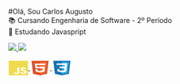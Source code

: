 #Olá, Sou Carlos Augusto <br>
📚 Cursando Engenharia de Software - 2º Período <br>
🌱 Estudando Javaspript

<div>
  <a href="https://github.com/CarlosAugusto21">
  <img height="180em" src="https://github-readme-stats.vercel.app/api?username=CarlosAugusto21&show_icons=true&theme=dracula&include_all_commits=true&count_private=true"/>
  <img height="180em" src="https://github-readme-stats.vercel.app/api/top-langs/?username=CarlosAugusto21&layout=compact&langs_count=7&theme=dracula"/>
</div>
  
 <div style="display: inline_block"><br>
 <img align="center" alt="Rafa-Js" height="30" width="40" src="https://raw.githubusercontent.com/devicons/devicon/master/icons/javascript/javascript-plain.svg">
  <img align="center" alt="Rafa-HTML" height="30" width="40" src="https://raw.githubusercontent.com/devicons/devicon/master/icons/html5/html5-original.svg">
  <img align="center" alt="Rafa-CSS" height="30" width="40" src="https://raw.githubusercontent.com/devicons/devicon/master/icons/css3/css3-original.svg">
  </div>
